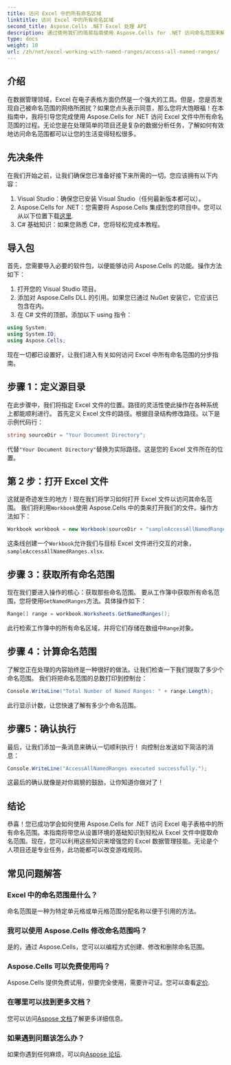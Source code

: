 ```yaml
---
title: 访问 Excel 中的所有命名区域
linktitle: 访问 Excel 中的所有命名区域
second_title: Aspose.Cells .NET Excel 处理 API
description: 通过使用我们的简易指南使用 Aspose.Cells for .NET 访问命名范围来解锁 Excel 的强大功能。非常适合数据管理。
type: docs
weight: 10
url: /zh/net/excel-working-with-named-ranges/access-all-named-ranges/
---
```

## 介绍
在数据管理领域，Excel 在电子表格方面仍然是一个强大的工具。但是，您是否发现自己被命名范围的网络所困扰？如果您点头表示同意，那么您将大饱眼福！在本指南中，我将引导您完成使用 Aspose.Cells for .NET 访问 Excel 文件中所有命名范围的过程。无论您是在处理简单的项目还是复杂的数据分析任务，了解如何有效地访问命名范围都可以让您的生活变得轻松很多。
## 先决条件
在我们开始之前，让我们确保您已准备好接下来所需的一切。您应该拥有以下内容：
1. Visual Studio：确保您已安装 Visual Studio（任何最新版本都可以）。
2.  Aspose.Cells for .NET：您需要将 Aspose.Cells 集成到您的项目中。您可以从以下位置下载[这里](https://releases.aspose.com/cells/net/).
3. C# 基础知识：如果您熟悉 C#，您将轻松完成本教程。
## 导入包
首先，您需要导入必要的软件包，以便能够访问 Aspose.Cells 的功能。操作方法如下：
1. 打开您的 Visual Studio 项目。
2. 添加对 Aspose.Cells DLL 的引用。如果您已通过 NuGet 安装它，它应该已包含在内。
3. 在 C# 文件的顶部，添加以下 using 指令：
```csharp
using System;
using System.IO;
using Aspose.Cells;
```
现在一切都已设置好，让我们进入有关如何访问 Excel 中所有命名范围的分步指南。
## 步骤 1：定义源目录
在此步骤中，我们将指定 Excel 文件的位置。路径的灵活性使此操作在各种系统上都能顺利进行。
首先定义 Excel 文件的路径。根据目录结构修改路径。以下是示例代码行：
```csharp
string sourceDir = "Your Document Directory";
```
代替`"Your Document Directory"`替换为实际路径。这是您的 Excel 文件所在的位置。
## 第 2 步：打开 Excel 文件
这就是奇迹发生的地方！现在我们将学习如何打开 Excel 文件以访问其命名范围。
我们将利用`Workbook`使用 Aspose.Cells 中的类来打开我们的文件。操作方法如下：
```csharp
Workbook workbook = new Workbook(sourceDir + "sampleAccessAllNamedRanges.xlsx");
```
这条线创建一个`Workbook`允许我们与目标 Excel 文件进行交互的对象，`sampleAccessAllNamedRanges.xlsx`. 
## 步骤 3：获取所有命名范围
现在我们要进入操作的核心：获取那些命名范围。
要从工作簿中获取所有命名范围，您将使用`GetNamedRanges`方法。具体操作如下：
```csharp
Range[] range = workbook.Worksheets.GetNamedRanges();
```
此行检索工作簿中的所有命名区域，并将它们存储在数组中`Range`对象。 
## 步骤 4：计算命名范围
了解您正在处理的内容始终是一种很好的做法。让我们检查一下我们提取了多少个命名范围。
我们将把命名范围的总数打印到控制台：
```csharp
Console.WriteLine("Total Number of Named Ranges: " + range.Length);
```
此行显示计数，让您快速了解有多少个命名范围。
## 步骤5：确认执行
最后，让我们添加一条消息来确认一切顺利执行！
向控制台发送如下简洁的消息：
```csharp
Console.WriteLine("AccessAllNamedRanges executed successfully.");
```
这最后的确认就像是对你肩膀的鼓励，让你知道你做对了！
## 结论
恭喜！您已成功学会如何使用 Aspose.Cells for .NET 访问 Excel 电子表格中的所有命名范围。本指南将带您从设置环境的基础知识到轻松从 Excel 文件中提取命名范围。现在，您可以利用这些知识来增强您的 Excel 数据管理技能。无论是个人项目还是专业任务，此功能都可以改变游戏规则。
## 常见问题解答
### Excel 中的命名范围是什么？
命名范围是一种为特定单元格或单元格范围分配名称以便于引用的方法。
### 我可以使用 Aspose.Cells 修改命名范围吗？
是的，通过 Aspose.Cells，您可以以编程方式创建、修改和删除命名范围。
### Aspose.Cells 可以免费使用吗？
 Aspose.Cells 提供免费试用，但要完全使用，需要许可证。您可以查看[定价](https://purchase.aspose.com/buy).
### 在哪里可以找到更多文档？
您可以访问[Aspose 文档](https://reference.aspose.com/cells/net/)了解更多详细信息。
### 如果遇到问题该怎么办？
如果你遇到任何麻烦，可以向[Aspose 论坛](https://forum.aspose.com/c/cells/9).